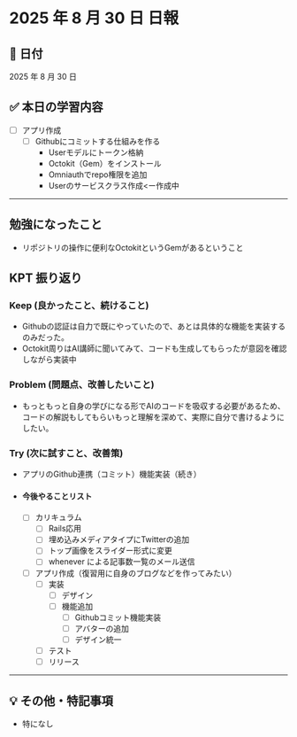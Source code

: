 # 2025 年 8 月 30 日 日報

## 📅 日付

2025 年 8 月 30 日

## ✅ 本日の学習内容
- [ ] アプリ作成
  - [ ] Githubにコミットする仕組みを作る
    - Userモデルにトークン格納
    - Octokit（Gem）をインストール
    - Omniauthでrepo権限を追加
    - Userのサービスクラス作成<ー作成中
---

## 勉強になったこと
- リポジトリの操作に便利なOctokitというGemがあるということ

## KPT 振り返り

### Keep (良かったこと、続けること)

- Githubの認証は自力で既にやっていたので、あとは具体的な機能を実装するのみだった。
- Octokit周りはAI講師に聞いてみて、コードも生成してもらったが意図を確認しながら実装中

### Problem (問題点、改善したいこと)

- もっともっと自身の学びになる形でAIのコードを吸収する必要があるため、コードの解説もしてもらいもっと理解を深めて、実際に自分で書けるようにしたい。


### Try (次に試すこと、改善策)

- アプリのGithub連携（コミット）機能実装（続き）

- #### 今後やることリスト
  - [ ] カリキュラム
    - [ ] Rails応用
     - [ ] 埋め込みメディアタイプにTwitterの追加
     - [ ] トップ画像をスライダー形式に変更
     - [ ] whenever による記事数一覧のメール送信
  - [ ] アプリ作成（復習用に自身のブログなどを作ってみたい）
    - [ ] 実装
      - [ ] デザイン
      - [ ] 機能追加
        - [ ] Githubコミット機能実装
        - [ ] アバターの追加
        - [ ] デザイン統一
    - [ ] テスト
    - [ ] リリース
---

## 💡 その他・特記事項

- 特になし
